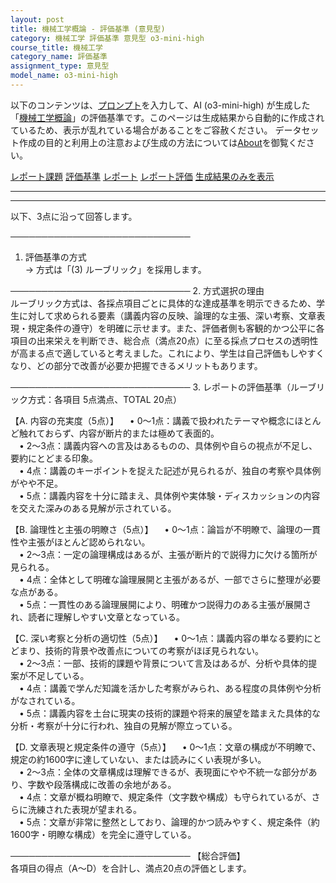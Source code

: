 ```yaml
---
layout: post
title: 機械工学概論 - 評価基準 (意見型)
category: 機械工学 評価基準 意見型 o3-mini-high
course_title: 機械工学
category_name: 評価基準
assignment_type: 意見型
model_name: o3-mini-high
---
```


以下のコンテンツは、[プロンプト](https://github.com/takedatoshiyuki/synthetic_assignments/tree/main/generated/機械工学/o3-mini-high/prompt_評価基準-意見型.md)を入力して、AI (o3-mini-high) が生成した「[機械工学概論](/contents/機械工学/)」の評価基準です。このページは生成結果から自動的に作成されているため、表示が乱れている場合があることをご容赦ください。
データセット作成の目的と利用上の注意および生成の方法については[About](/About)を御覧ください。

[レポート課題](../レポート課題-意見型)
[評価基準](../評価基準-意見型)
[レポート](../レポート-意見型)
[レポート評価](../レポート評価-意見型)
[生成結果のみを表示](https://github.com/takedatoshiyuki/synthetic_assignments/tree/main/generated/機械工学/o3-mini-high/評価基準-意見型.md)
  

***
***
  
以下、3点に沿って回答します。

─────────────────────────────
1. 評価基準の方式  
→ 方式は「(3) ルーブリック」を採用します。

─────────────────────────────
2. 方式選択の理由  
ルーブリック方式は、各採点項目ごとに具体的な達成基準を明示できるため、学生に対して求められる要素（講義内容の反映、論理的な主張、深い考察、文章表現・規定条件の遵守）を明確に示せます。また、評価者側も客観的かつ公平に各項目の出来栄えを判断でき、総合点（満点20点）に至る採点プロセスの透明性が高まる点で適していると考えました。これにより、学生は自己評価もしやすくなり、どの部分で改善が必要か把握できるメリットもあります。

─────────────────────────────
3. レポートの評価基準（ルーブリック方式：各項目 5点満点、TOTAL 20点）

【A. 内容の充実度（5点）】
 • 0～1点：講義で扱われたテーマや概念にほとんど触れておらず、内容が断片的または極めて表面的。  
 • 2～3点：講義内容への言及はあるものの、具体例や自らの視点が不足し、要約にとどまる印象。  
 • 4点：講義のキーポイントを捉えた記述が見られるが、独自の考察や具体例がやや不足。  
 • 5点：講義内容を十分に踏まえ、具体例や実体験・ディスカッションの内容を交えた深みのある見解が示されている。

【B. 論理性と主張の明瞭さ（5点）】
 • 0～1点：論旨が不明瞭で、論理の一貫性や主張がほとんど認められない。  
 • 2～3点：一定の論理構成はあるが、主張が断片的で説得力に欠ける箇所が見られる。  
 • 4点：全体として明確な論理展開と主張があるが、一部でさらに整理が必要な点がある。  
 • 5点：一貫性のある論理展開により、明確かつ説得力のある主張が展開され、読者に理解しやすい文章となっている。

【C. 深い考察と分析の適切性（5点）】
 • 0～1点：講義内容の単なる要約にとどまり、技術的背景や改善点についての考察がほぼ見られない。  
 • 2～3点：一部、技術的課題や背景について言及はあるが、分析や具体的提案が不足している。  
 • 4点：講義で学んだ知識を活かした考察がみられ、ある程度の具体例や分析がなされている。  
 • 5点：講義内容を土台に現実の技術的課題や将来的展望を踏まえた具体的な分析・考察が十分に行われ、独自の見解が際立っている。

【D. 文章表現と規定条件の遵守（5点）】
 • 0～1点：文章の構成が不明瞭で、規定の約1600字に達していない、または読みにくい表現が多い。  
 • 2～3点：全体の文章構成は理解できるが、表現面にやや不統一な部分があり、字数や段落構成に改善の余地がある。  
 • 4点：文章が概ね明瞭で、規定条件（文字数や構成）も守られているが、さらに洗練された表現が望まれる。  
 • 5点：文章が非常に整然としており、論理的かつ読みやすく、規定条件（約1600字・明瞭な構成）を完全に遵守している。

─────────────────────────────
【総合評価】  
各項目の得点（A～D）を合計し、満点20点の評価とします。

